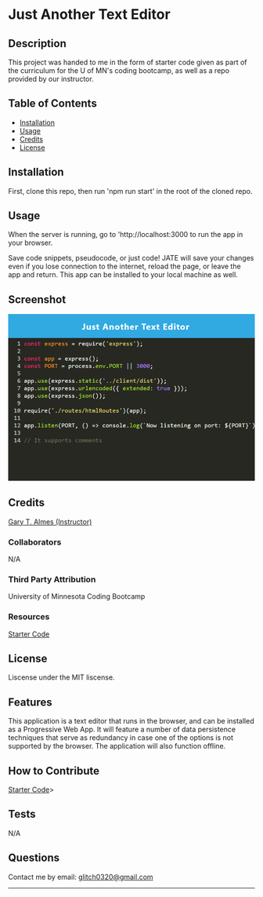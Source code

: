 # Just Another Text Editor

## Description

This project was handed to me in the form of starter code given as part of the curriculum for the U of MN's coding bootcamp, as well as a repo provided by our instructor.

## Table of Contents
- [Installation](#installation)
- [Usage](#usage)
- [Credits](#credits)
- [License](#license)

## Installation

First, clone this repo, then run 'npm run start' in the root of the cloned repo.

## Usage

When the server is running, go to 'http://localhost:3000 to run the app in your browser.

Save code snippets, pseudocode, or just code! JATE will save your changes even if you lose connection to the internet, reload the page, or leave the app and return. This app can be installed to your local machine as well.

## Screenshot
<img src='./assets/jate.png' alt='Text editor styling code like Visual Studio.' />

## Credits

<a href='https://garytalmes.com/'>Gary T. Almes (Instructor)</a>

### Collaborators

N/A

### Third Party Attribution

University of Minnesota Coding Bootcamp

### Resources

<a href='https://github.com/garytalmes/pwa_homework'>Starter Code</a>

## License
Liscense under the MIT liscense.

## Features

This application is a text editor that runs in the browser, and can be installed as a Progressive Web App. It will feature a number of data persistence techniques that serve as redundancy in case one of the options is not supported by the browser. The application will also function offline.

## How to Contribute

<a href='https://github.com/garytalmes/pwa_homework'>Starter Code</a>>

## Tests

N/A

## Questions
Contact me by email: glitch0320@gmail.com

---